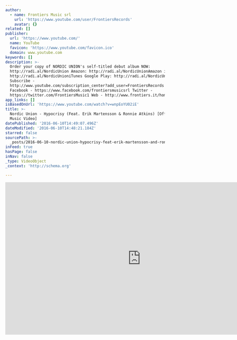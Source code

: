 ```yaml
---
author:
  - name: Frontiers Music srl
    url: 'https://www.youtube.com/user/FrontiersRecords'
    avatar: {}
related: []
publisher:
  url: 'https://www.youtube.com/'
  name: YouTube
  favicon: 'https://www.youtube.com/favicon.ico'
  domain: www.youtube.com
keywords: []
description: >-
  Order your copy of NORDIC UNION's self-titled debut album NOW:
  http://radi.al/NordicUnion Amazon: http://radi.al/NordicUnionAmazon iTunes:
  http://radi.al/NordicUnioniTunes Google Play: http://radi.al/NordicUnionGPlay
  Subscribe -
  http://www.youtube.com/subscription_center?add_user=FrontiersRecords Frontiers
  Facebook - https://www.facebook.com/frontiersmusicsrl Twitter -
  https://twitter.com/FrontiersMusic1 Web - http://www.frontiers.it/home/
app_links: []
isBasedOnUrl: 'https://www.youtube.com/watch?v=wnpEoYU02iE'
title: >-
  Nordic Union - Hypocrisy (Feat. Erik Martensson & Ronnie Atkins) [Official
  Music Video]
datePublished: '2016-06-10T14:49:07.496Z'
dateModified: '2016-06-10T14:48:21.184Z'
starred: false
sourcePath: >-
  _posts/2016-06-10-nordic-union-hypocrisy-feat-erik-martensson-and-ronnie-atk.md
inFeed: true
hasPage: false
inNav: false
_type: VideoObject
_context: 'http://schema.org'

---
```

<iframe src="https://cdn.embedly.com/widgets/media.html?src=https%3A%2F%2Fwww.youtube.com%2Fembed%2FwnpEoYU02iE%3Ffeature%3Doembed&amp;url=http%3A%2F%2Fwww.youtube.com%2Fwatch%3Fv%3DwnpEoYU02iE&amp;image=https%3A%2F%2Fi.ytimg.com%2Fvi%2FwnpEoYU02iE%2Fhqdefault.jpg&amp;key=b7d04c9b404c499eba89ee7072e1c4f7&amp;type=text%2Fhtml&amp;schema=youtube" width="854" height="480" scrolling="no" frameborder="0" allowfullscreen="" style=""></iframe>